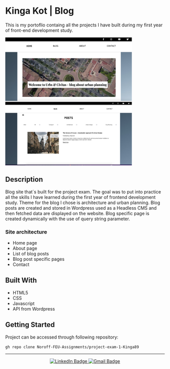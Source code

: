 # Kinga Kot | Blog

This is my portoflio containg all the projects I have built during my first year of front-end development study.

<div id="images">
<img src="images/blog.png" width="400" height="200"/>
<img src="images/blog2.png" width="400" height="200"/>
</div>

## Description

Blog site that´s built for the project exam. The goal was to put into practice all the skills I have learned during the first year of frontend development study. Theme for the blog I chose is architecture and urban planning. Blog posts are created and stored in Wordpress used as a Headless CMS and then fetched data are displayed on the website. Blog specific page is created dynamically with the use of query string parameter.

### Site architecture

- Home page
- About page
- List of blog posts
- Blog post specific pages
- Contact

## Built With

- HTML5
- CSS
- Javascript
- API from Wordpress

## Getting Started

Project can be accessed through following repository:

```
gh repo clone Noroff-FEU-Assignments/project-exam-1-Kinga89
```

---

<div id="social" align="center">
<a href="https://www.linkedin.com/in/kinga-kot-3a4b8a149/">
  <img src="https://img.shields.io/badge/LinkedIn-blue?style=for-the-badge&logo=linkedin&logoColor=white" alt="LinkedIn Badge"/>
 </a>
  <a href="kotkiga89@gmail.com">
  <img src="https://img.shields.io/badge/Gmail-D14836?style=for-the-badge&logo=gmail&logoColor=white" alt="Gmail Badge"/>
 </a>
</div>

<div align="center">
  <img src="https://komarev.com/ghpvc/?username=Kinga89&style=flat-square&color=blue" alt=""/>
</div>
